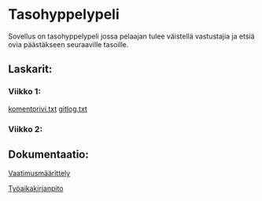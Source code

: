 # Tasohyppelypeli

Sovellus on tasohyppelypeli jossa pelaajan tulee väistellä vastustajia ja etsiä ovia päästäkseen seuraaville tasoille.

## Laskarit:

### Viikko 1:

[komentorivi.txt](https://github.com/laurelcrelia/ot-harjoitustyo/blob/master/laskarit/viikko1/komentorivi.txt)
[gitlog.txt](https://github.com/laurelcrelia/ot-harjoitustyo/blob/master/laskarit/viikko1/gitlog.txt)

### Viikko 2:


## Dokumentaatio:

[Vaatimusmäärittely](https://github.com/laurelcrelia/ot-harjoitustyo/blob/master/dokumentaatio/vaatimusmaarittely.md)

[Työaikakirjanpito](https://github.com/laurelcrelia/ot-harjoitustyo/blob/master/dokumentaatio/tuntikirjanpito.md)
